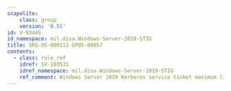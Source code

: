 ```yaml
---
scapolite:
    class: group
    version: '0.51'
id: V-93445
id_namespace: mil.disa.Windows-Server-2019-STIG
title: SRG-OS-000112-GPOS-00057
contents:
  - class: rule_ref
    idref: SV-103531
    idref_namespace: mil.disa.Windows-Server-2019-STIG
    ref_comment: Windows Server 2019 Kerberos service ticket maximum lifetim ...
---
```


